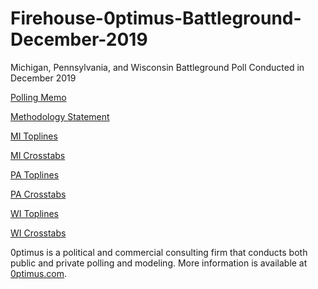 # Firehouse-0ptimus-Battleground-December-2019
Michigan, Pennsylvania, and Wisconsin Battleground Poll Conducted in December 2019

<a href="https://github.com/optimus-forecasting-and-polling/Firehouse-0ptimus-Battleground-December-2019/blob/master/Firehouse_0ptimus_Horserace_December_Results.pdf">Polling Memo</a>


<a href="https://github.com/optimus-forecasting-and-polling/Firehouse-0ptimus-Battleground-December-2019/blob/master/FH_0ptimus_December_2019_Methodology_Statement.pdf">Methodology Statement</a>



<a href="https://github.com/optimus-forecasting-and-polling/Firehouse-0ptimus-Battleground-December-2019/blob/master/Toplines_MI.pdf">MI Toplines</a>



<a href="https://github.com/optimus-forecasting-and-polling/Firehouse-0ptimus-Battleground-December-2019/blob/master/Crosstabs_MI.pdf">MI Crosstabs</a>



<a href="https://github.com/optimus-forecasting-and-polling/Firehouse-0ptimus-Battleground-December-2019/blob/master/Toplines_PA.pdf">PA Toplines</a>



<a href="https://github.com/optimus-forecasting-and-polling/Firehouse-0ptimus-Battleground-December-2019/blob/master/Crosstabs_PA.pdf">PA Crosstabs</a>



<a href="https://github.com/optimus-forecasting-and-polling/Firehouse-0ptimus-Battleground-December-2019/blob/master/Toplines_WI.pdf">WI Toplines</a>



<a href="https://github.com/optimus-forecasting-and-polling/Firehouse-0ptimus-Battleground-December-2019/blob/master/Crosstabs_WI.pdf">WI Crosstabs</a>




0ptimus is a political and commercial consulting firm that conducts both public and private polling and modeling. 
More information is available at <a href="https://www.0ptimus.com">0ptimus.com</a>.































